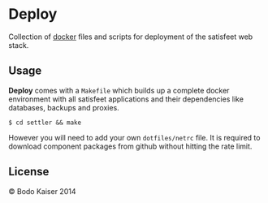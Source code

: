 # Deploy

Collection of [docker](http://docker.io) files and scripts for deployment of the
satisfeet web stack.

## Usage

**Deploy** comes with a `Makefile` which builds up a complete docker
environment with all satisfeet applications and their dependencies like
databases, backups and proxies.

    $ cd settler && make

However you will need to add your own `dotfiles/netrc` file.
It is required to download component packages from github without hitting the rate limit.

## License

© Bodo Kaiser 2014
